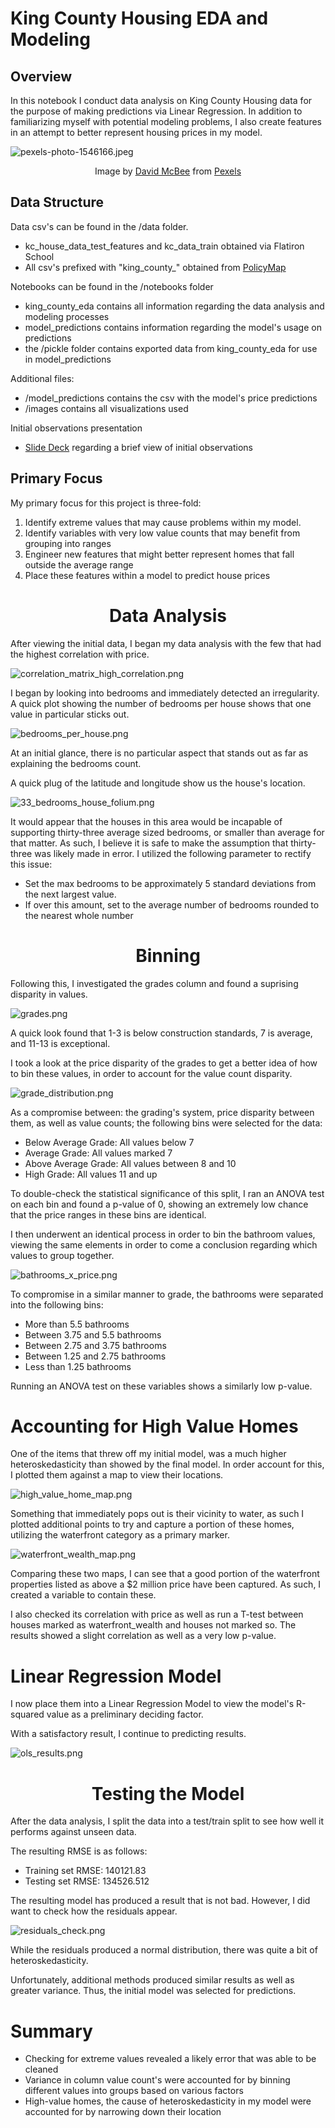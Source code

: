 # King County Housing EDA and Modeling

## Overview

In this notebook I conduct data analysis on King County Housing data for the purpose of making predictions via Linear Regression. In addition to familiarizing myself with potential modeling problems, I also create features in an attempt to better represent housing prices in my model.

![pexels-photo-1546166.jpeg](https://raw.githubusercontent.com/ismizu/Phase_2_Project/main/images/pexels-photo-1546166.jpeg)

<center>
    Image by
    <a href = https://www.pexels.com/@davidmcbee>David McBee</a>
    from
    <a href = https://www.pexels.com>Pexels</a>
</center>

## Data Structure

Data csv's can be found in the /data folder.
- kc_house_data_test_features and kc_data_train obtained via Flatiron School
- All csv's prefixed with "king_county_" obtained from [PolicyMap](https://www.policymap.com)

Notebooks can be found in the /notebooks folder
- king_county_eda contains all information regarding the data analysis and modeling processes
- model_predictions contains information regarding the model's usage on predictions
- the /pickle folder contains exported data from king_county_eda for use in model_predictions

Additional files:
- /model_predictions contains the csv with the model's price predictions
- /images contains all visualizations used

Initial observations presentation
- [Slide Deck](https://docs.google.com/presentation/d/1QEytX4pZJEd4TIHU9B-NSurKQgvzWxwPkQBihNJvBbk/edit?usp=sharing) regarding a brief view of initial observations

## Primary Focus

My primary focus for this project is three-fold:
1. Identify extreme values that may cause problems within my model.
2. Identify variables with very low value counts that may benefit from grouping into ranges
3. Engineer new features that might better represent homes that fall outside the average range
4. Place these features within a model to predict house prices


# <center> Data Analysis </center>


After viewing the initial data, I began my data analysis with the few that had the highest correlation with price.

![correlation_matrix_high_correlation.png](https://raw.githubusercontent.com/ismizu/Phase_2_Project/main/images/correlation_matrix_high_correlation.png)

I began by looking into bedrooms and immediately detected an irregularity. A quick plot showing the number of bedrooms per house shows that one value in particular sticks out.

![bedrooms_per_house.png](https://raw.githubusercontent.com/ismizu/Phase_2_Project/main/images/bedrooms_per_house.png)


At an initial glance, there is no particular aspect that stands out as far as explaining the bedrooms count.

A quick plug of the latitude and longitude show us the house's location.


![33_bedrooms_house_folium.png](https://raw.githubusercontent.com/ismizu/Phase_2_Project/main/images/33_bedrooms_house_folium.png)

It would appear that the houses in this area would be incapable of supporting thirty-three average sized bedrooms, or smaller than average for that matter. As such, I believe it is safe to make the assumption that thirty-three was likely made in error. I utilized the following parameter to rectify this issue:

- Set the max bedrooms to be approximately 5 standard deviations from the next largest value.
- If over this amount, set to the average number of bedrooms rounded to the nearest whole number


#  <center> Binning </center>


Following this, I investigated the grades column and found a suprising disparity in values.

![grades.png](https://raw.githubusercontent.com/ismizu/Phase_2_Project/main/images/grades.png)

A quick look found that 1-3 is below construction standards, 7 is average, and 11-13 is exceptional.

I took a look at the price disparity of the grades to get a better idea of how to bin these values, in order to account for the value count disparity.

![grade_distribution.png](https://raw.githubusercontent.com/ismizu/Phase_2_Project/main/images/grade_distribution.png)

As a compromise between: the grading's system, price disparity between them, as well as value counts; the following bins were selected for the data:

- Below Average Grade: All values below 7
- Average Grade: All values marked 7
- Above Average Grade: All values between 8 and 10
- High Grade: All values 11 and up

To double-check the statistical significance of this split, I ran an ANOVA test on each bin and found a p-value of 0, showing an extremely low chance that the price ranges in these bins are identical.

I then underwent an identical process in order to bin the bathroom values, viewing the same elements in order to come a conclusion regarding which values to group together.

![bathrooms_x_price.png](https://raw.githubusercontent.com/ismizu/Phase_2_Project/main/images/bathrooms_x_price.png)

To compromise in a similar manner to grade, the bathrooms were separated into the following bins:

- More than 5.5 bathrooms
- Between 3.75 and 5.5 bathrooms
- Between 2.75 and 3.75 bathrooms
- Between 1.25 and 2.75 bathrooms
- Less than 1.25 bathrooms

Running an ANOVA test on these variables shows a similarly low p-value.


# Accounting for High Value Homes


One of the items that threw off my initial model, was a much higher heteroskedasticity than showed by the final model. In order account for this, I plotted them against a map to view their locations.

![high_value_home_map.png](https://raw.githubusercontent.com/ismizu/Phase_2_Project/main/images/high_value_home_map.png)

Something that immediately pops out is their vicinity to water, as such I plotted additional points to try and capture a portion of these homes, utilizing the waterfront category as a primary marker.

![waterfront_wealth_map.png](https://raw.githubusercontent.com/ismizu/Phase_2_Project/main/images/waterfront_wealth_map.png)

Comparing these two maps, I can see that a good portion of the waterfront properties listed as above a $2 million price have been captured. As such, I created a variable to contain these.

I also checked its correlation with price as well as run a T-test between houses marked as waterfront_wealth and houses not marked so. The results showed a slight correlation as well as a very low p-value.


# Linear Regression Model


I now place them into a Linear Regression Model to view the model's R-squared value as a preliminary deciding factor.

With a satisfactory result, I continue to predicting results.

![ols_results.png](https://raw.githubusercontent.com/ismizu/Phase_2_Project/main/images/ols_results.png)


# <center> Testing the Model </center>


After the data analysis, I split the data into a test/train split to see how well it performs against unseen data.

The resulting RMSE is as follows:
- Training set RMSE: 140121.83
- Testing set RMSE: 134526.512

The resulting model has produced a result that is not bad. However, I did want to check how the residuals appear.

![residuals_check.png](https://raw.githubusercontent.com/ismizu/Phase_2_Project/main/images/residuals_check.png)

While the residuals produced a normal distribution, there was quite a bit of heteroskedasticity.

Unfortunately, additional methods produced similar results as well as greater variance. Thus, the initial model was selected for predictions.

# Summary

- Checking for extreme values revealed a likely error that was able to be cleaned
- Variance in column value count's were accounted for by binning different values into groups based on various factors
- High-value homes, the cause of heteroskedasticity in my model were accounted for by narrowing down their location
